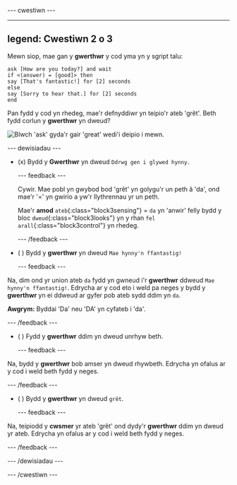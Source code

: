 
--- cwestiwn ---

---
legend: Cwestiwn 2 o 3
---

Mewn siop, mae gan y **gwerthwr** y cod yma yn y sgript talu:

```blocks3
ask [How are you today?] and wait
if <(answer) = [good]> then
say [That's fantastic!] for [2] seconds
else
say [Sorry to hear that.] for [2] seconds
end
```

Pan fydd y cod yn rhedeg, mae'r defnyddiwr yn teipio'r ateb 'grêt'. Beth fydd corlun y **gwerthwr** yn dweud?

![Blwch 'ask' gyda'r gair 'great' wedi'i deipio i mewn.](images/quiz2.png)

--- dewisiadau ---

- (x) Bydd y **Gwerthwr** yn dweud `Ddrwg gen i glywed hynny.`

  --- feedback ---

  Cywir. Mae pobl yn gwybod bod 'grêt' yn golygu'r un peth â 'da', ond mae'r '=' yn gwirio a yw'r llythrennau yr un peth.

  Mae'r **amod** `ateb`{:class="block3sensing"} = `da` yn 'anwir' felly bydd y bloc `dweud`{:class="block3looks"} yn y rhan `fel arall`{:class="block3control"} yn rhedeg.

  --- /feedback ---

- ( ) Bydd y **gwerthwr** yn dweud `Mae hynny'n ffantastig!`

  --- feedback ---

Na, dim ond yr union ateb `da` fydd yn gwneud i'r **gwerthwr** ddweud `Mae hynny'n ffantastig!`. Edrycha ar y cod eto i weld pa neges y bydd y **gwerthwr** yn ei ddweud ar gyfer pob ateb sydd ddim yn `da`.

**Awgrym:** Byddai 'Da' neu 'DA' yn cyfateb i 'da'.

  --- /feedback ---

- ( ) Fydd y **gwerthwr** ddim yn dweud unrhyw beth.

  --- feedback ---

Na, bydd y **gwerthwr** bob amser yn dweud rhywbeth. Edrycha yn ofalus ar y cod i weld beth fydd y neges.

  --- /feedback ---

- ( ) Bydd y **gwerthwr** yn dweud `grêt`.

  --- feedback ---

Na, teipiodd y **cwsmer** yr ateb 'grêt' ond dydy'r **gwerthwr** ddim yn dweud yr ateb. Edrycha yn ofalus ar y cod i weld beth fydd y neges.

  --- /feedback ---

--- /dewisiadau ---

--- /cwestiwn ---
